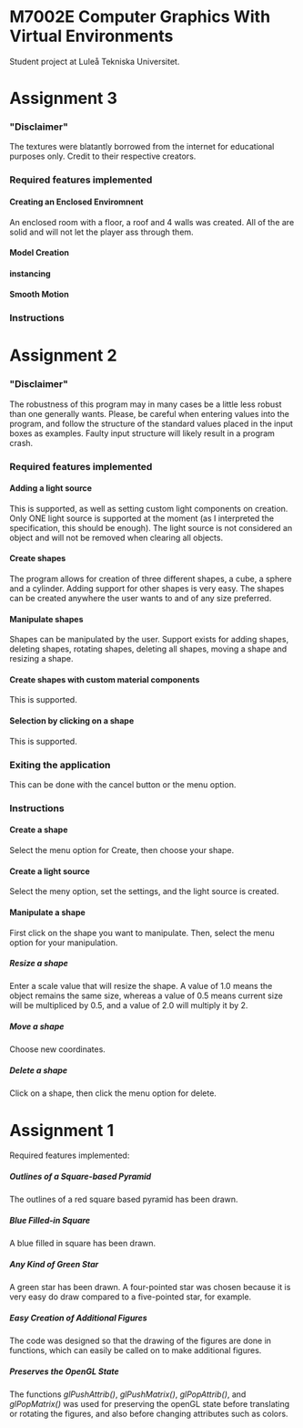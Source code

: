 M7002E Computer Graphics With Virtual Environments
=================================================
Student project at Luleå Tekniska Universitet.

Assignment 3
=======================
### "Disclaimer"
The textures were blatantly borrowed from the internet for educational purposes only. Credit to their respective creators. 

### Required features implemented

#### Creating an Enclosed Enviromnent
An enclosed room with a floor, a roof and 4 walls was created. All of the are solid and will not let the player ass through them.

#### Model Creation


#### instancing

#### Smooth Motion

### Instructions

Assignment 2
=======================
### "Disclaimer"
The robustness of this program may in many cases be a little less robust than one generally wants. Please, be careful when entering values into the program, and follow the structure of the standard values placed in the input boxes as examples. Faulty input structure will likely result in a program crash. 

### Required features implemented
#### Adding a light source
This is supported, as well as setting custom light components on creation. Only ONE light source is supported at the moment (as I interpreted the specification, this should be enough). The light source is not considered an object and will not be removed when clearing all objects.

#### Create shapes
The program allows for creation of three different shapes, a cube, a sphere and a cylinder. Adding support for other shapes is very easy. The shapes can be created anywhere the user wants to and of any size preferred.

#### Manipulate shapes
Shapes can be manipulated by the user. Support exists for adding shapes, deleting shapes, rotating shapes, deleting all shapes, moving a shape and resizing a shape.

#### Create shapes with custom material components
This is supported.

#### Selection by clicking on a shape
This is supported.

### Exiting the application
This can be done with the cancel button or the menu option.

### Instructions
#### Create a shape
Select the menu option for Create, then choose your shape.

#### Create a light source
Select the meny option, set the settings, and the light source is created. 

#### Manipulate a shape
First click on the shape you want to manipulate.
Then, select the menu option for your manipulation.

##### Resize a shape
Enter a scale value that will resize the shape. A value of 1.0 means the object remains the same size, whereas a value of 0.5 means current size will be multipliced by 0.5, and a value of 2.0 will multiply it by 2.

##### Move a shape
Choose new coordinates.

##### Delete a shape
Click on a shape, then click the menu option for delete.

Assignment 1
=======================
Required features implemented:

##### Outlines of a Square-based Pyramid
The outlines of a red square based pyramid has been drawn. 

##### Blue Filled-in Square
A blue filled in square has been drawn.

##### Any Kind of Green Star
A green star has been drawn. A four-pointed star was chosen because it is very easy do draw compared to a five-pointed star, for example. 

##### Easy Creation of Additional Figures
The code was designed so that the drawing of the figures are done in functions, which can easily be called on to make additional figures. 

##### Preserves the OpenGL State
The functions *glPushAttrib()*, *glPushMatrix()*, *glPopAttrib()*, and *glPopMatrix()* was used  for preserving the openGL state before translating or rotating the figures, and also before changing attributes such as colors.
